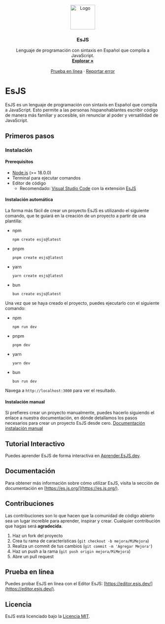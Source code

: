 <!-- LOGO Proyecto -->
<br />
<div align="center">
  <a href="https://github.com/es-js/esjs">
    <img src="https://es.js.org/assets/logo.png" alt="Logo" width="80" height="80">
  </a>

  <h3 align="center">EsJS</h3>

  <p align="center">
    Lenguaje de programación con sintaxis en Español que compila a JavaScript.
    <br />
    <a href="https://es.js.org"><strong>Explorar »</strong></a>
    <br />
    <br />
    <a href="https://editor.esjs.dev/">Prueba en línea</a>
    ·
    <a href="https://github.com/es-js/esjs/issues/new?labels=bug">Reportar error</a>
</div>

# EsJS

EsJS es un lenguaje de programación con sintaxis en Español que compila a JavaScript. Esto permite a las personas hispanohablantes escribir código de manera más familiar y accesible, sin renunciar al poder y versatilidad de JavaScript.

<!-- ¿Cómo instalar? -->
## Primeros pasos

### Instalación

#### Prerequisitos

- [Node.js](https://nodejs.org/) (>= 18.0.0)
- Terminal para ejecutar comandos
- Editor de código
  - Recomendado: [Visual Studio Code](https://code.visualstudio.com/) con la extensión [EsJS](https://marketplace.visualstudio.com/items?itemName=EnzoNotario.vscode-esjs)

#### Instalación automática

La forma más fácil de crear un proyecto EsJS es utilizando el siguiente comando, que te guiará en la creación de un proyecto a partir de una plantilla:

- npm
    ```bash[npm]
    npm create esjs@latest
    ```
- pnpm
    ```bash[pnpm]
    pnpm create esjs@latest
    ```
- yarn
    ```bash[yarn]
    yarn create esjs@latest
    ```
- bun
    ```bash[bun]
    bun create esjs@latest
    ```

Una vez que se haya creado el proyecto, puedes ejecutarlo con el siguiente comando:

- npm
    ```bash[npm]
    npm run dev
    ```
- pnpm
    ```bash[pnpm]
    pnpm dev
    ```
- yarn
    ```bash[yarn]
    yarn dev
    ```
- bun
    ```bash[bun]
    bun run dev
    ```
Navega a `http://localhost:3000` para ver el resultado.

#### Instalación manual

Si prefieres crear un proyecto manualmente, puedes hacerlo siguiendo el enlace a nuestra documentación, en dónde detallamos los pasos necesarios para crear un proyecto EsJS desde cero. [Documentación instalación manual](https://es.js.org/assets/logo.png)

## Tutorial Interactivo

Puedes aprender EsJS de forma interactiva en [Aprender.EsJS.dev](https://aprender.esjs.dev/).

## Documentación

Para obtener más información sobre cómo utilizar EsJS, visita la sección de documentación en [https://es.js.org/](https://es.js.org/).

## Contribuciones

Las contribuciones son lo que hacen que la comunidad de código abierto sea un lugar increíble para aprender, inspirar y crear. Cualquier contribución que hagas será **agradecida**.

1. Haz un fork del proyecto
2. Crea tu rama de características (`git checkout -b mejora/MiMejora`)
3. Realiza un commit de tus cambios (`git commit -m 'Agregar Mejora'`)
4. Haz un push a la rama (`git push origin mejora/MiMejora`)
5. Abre un pull request

## Prueba en línea

Puedes probar EsJS en línea con el Editor EsJS: [https://editor.esjs.dev/](https://editor.esjs.dev/).

## Licencia

EsJS está licenciado bajo la [Licencia MIT](LICENSE).
